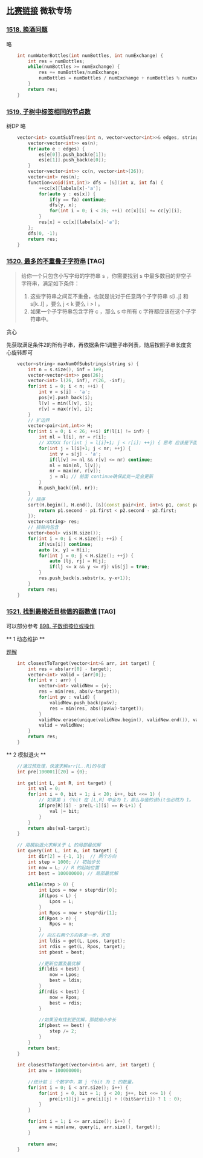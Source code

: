 ## [比赛链接](https://leetcode.cn/contest/weekly-contest-198/) 微软专场


### [1518. 换酒问题](https://leetcode.cn/problems/water-bottles/)

略

```c++
    int numWaterBottles(int numBottles, int numExchange) {
        int res = numBottles;
        while(numBottles >= numExchange) {
            res += numBottles/numExchange;
            numBottles = numBottles / numExchange + numBottles % numExchange;
        }
        return res;
    }
```


### [1519. 子树中标签相同的节点数](https://leetcode.cn/problems/number-of-nodes-in-the-sub-tree-with-the-same-label/)

树DP 略

```c++
    vector<int> countSubTrees(int n, vector<vector<int>>& edges, string labels) {
        vector<vector<int>> es(n);
        for(auto e : edges) {
            es[e[0]].push_back(e[1]);
            es[e[1]].push_back(e[0]);
        }
        vector<vector<int>> cc(n, vector<int>(26));
        vector<int> res(n);
        function<void(int,int)> dfs = [&](int x, int fa) {
            ++cc[x][labels[x]-'a'];
            for(auto y : es[x]) {
                if(y == fa) continue;
                dfs(y, x);
                for(int i = 0; i < 26; ++i) cc[x][i] += cc[y][i];
            }
            res[x] = cc[x][labels[x]-'a'];
        };
        dfs(0, -1);
        return res;
    }
```

### [1520. 最多的不重叠子字符串](https://leetcode.cn/problems/maximum-number-of-non-overlapping-substrings/) [TAG]

> 给你一个只包含小写字母的字符串 s ，你需要找到 s 中最多数目的非空子字符串，满足如下条件：
>
> 1. 这些字符串之间互不重叠，也就是说对于任意两个子字符串 s[i..j] 和 s[k..l] ，要么 j < k 要么 i > l 。
> 2. 如果一个子字符串包含字符 c ，那么 s 中所有 c 字符都应该在这个子字符串中。

贪心

先获取满足条件2的所有子串，再依据条件1调整子串列表，随后按照子串长度贪心旋转即可

```c++
    vector<string> maxNumOfSubstrings(string s) {
        int n = s.size(), inf = 1e9;
        vector<vector<int>> pos(26);
        vector<int> l(26, inf), r(26, -inf);
        for(int i = 0; i < n; ++i) {
            int v = s[i] - 'a';
            pos[v].push_back(i);
            l[v] = min(l[v], i);
            r[v] = max(r[v], i);
        }
        // 扩边界
        vector<pair<int,int>> H;
        for(int i = 0; i < 26; ++i) if(l[i] != inf) {
            int nl = l[i], nr = r[i];
            // XXXXX for(int j = l[i]+1; j < r[i]; ++j) { 思考 应该是下面这样
            for(int j = l[i]+1; j < nr; ++j) {
                int v = s[j] - 'a';
                if(l[v] >= nl && r[v] <= nr) continue;
                nl = min(nl, l[v]);
                nr = max(nr, r[v]);
                j = nl; // 前面 continue确保此处一定会更新
            }
            H.push_back({nl, nr});
        }
        // 排序
        sort(H.begin(), H.end(), [&](const pair<int, int>& p1, const pair<int, int>& p2){
            return p1.second - p1.first < p2.second - p2.first;
        });
        vector<string> res;
        // 排除内包含
        vector<bool> vis(H.size());
        for(int i = 0; i < H.size(); ++i) {
            if(vis[i]) continue;
            auto [x, y] = H[i];
            for(int j = 0; j < H.size(); ++j) {
                auto [lj, rj] = H[j];
                if(lj <= x && y <= rj) vis[j] = true;
            }
            res.push_back(s.substr(x, y-x+1));
        }
        return res;
    }
```

### [1521. 找到最接近目标值的函数值](https://leetcode.cn/problems/find-a-value-of-a-mysterious-function-closest-to-target/) [TAG]

可以部分参考 [898. 子数组按位或操作](https://leetcode.cn/problems/bitwise-ors-of-subarrays/) 

** 1 动态维护 **

[题解]()

```c++
    int closestToTarget(vector<int>& arr, int target) {
        int res = abs(arr[0] - target);
        vector<int> valid = {arr[0]};
        for(int v : arr) {
            vector<int> validNew = {v};
            res = min(res, abs(v-target));
            for(int pv : valid) {
                validNew.push_back(pv&v);
                res = min(res, abs((pv&v)-target));
            }
            validNew.erase(unique(validNew.begin(), validNew.end()), validNew.end());
            valid = validNew;
        }
        return res;
    }
```

** 2 模拟退火 **

```c++
    //通过预处理，快速求解arr[L..R]的与值
    int pre[100001][20] = {0};
    
    int get(int L, int R, int target) {
        int val = 0;
        for(int i = 0, bit = 1; i < 20; i++, bit <<= 1) {
            // 如果第 i 个bit 在 [L,R] 中全为 1，那么与值的该bit也必然为 1。
            if(pre[R][i] - pre[L-1][i] == R-L+1) {
                val |= bit;   
            }
        }
        return abs(val-target);
    }
    
    // 用模拟退火求解关于 L 的局部最优解
    int query(int L, int n, int target) {
        int dir[2] = {-1, 1};  // 两个方向
        int step = 1000; // 初始步长
        int now = L; // R 的起始位置
        int best = 100000000; // 局部最优解
        
        while(step > 0) {
            int Lpos = now + step*dir[0];
            if(Lpos < L) {
                Lpos = L;
            }
            int Rpos = now + step*dir[1];
            if(Rpos > n) {
                Rpos = n;
            }
            // 向左右两个方向各走一步，求值
            int ldis = get(L, Lpos, target);
            int rdis = get(L, Rpos, target);
            int pbest = best;
            
            //更新位置及最优解
            if(ldis < best) {
                now = Lpos;
                best = ldis;
            }
            if(rdis < best) {
                now = Rpos;
                best = rdis;
            }
            
            //如果没有找到更优解，那就缩小步长
            if(pbest == best) {
                step /= 2;
            }
        }
        return best;
    }
    
    int closestToTarget(vector<int>& arr, int target) {
        int anw = 100000000;
        
        //统计前 i 个数字中，第 j 个bit 为 1 的数量。
        for(int i = 0; i < arr.size(); i++) {
            for(int j = 0, bit = 1; j < 20; j++, bit <<= 1) {
                pre[i+1][j] = pre[i][j] + ((bit&arr[i]) ? 1 : 0);
            }
        }
        
        for(int i = 1; i <= arr.size(); i++) {
            anw = min(anw, query(i, arr.size(), target));
        }
        
        return anw;
    }
```
